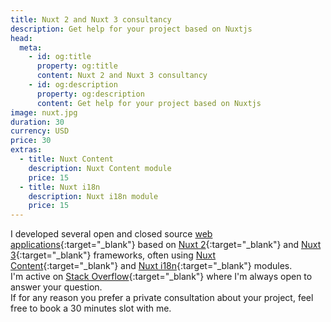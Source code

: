 ```yaml
---
title: Nuxt 2 and Nuxt 3 consultancy
description: Get help for your project based on Nuxtjs
head:
  meta:
    - id: og:title
      property: og:title
      content: Nuxt 2 and Nuxt 3 consultancy
    - id: og:description
      property: og:description
      content: Get help for your project based on Nuxtjs
image: nuxt.jpg
duration: 30
currency: USD
price: 30
extras:
  - title: Nuxt Content
    description: Nuxt Content module
    price: 15
  - title: Nuxt i18n
    description: Nuxt i18n module
    price: 15
---
```

I developed several open and closed source [web applications](https://github.com/learntheropes?tab=repositories){:target="_blank"} based on [Nuxt 2](https://v2.nuxt.com/){:target="_blank"} and [Nuxt 3](https://nuxt.com/){:target="_blank"} frameworks, often using [Nuxt Content](https://content.nuxtjs.org/){:target="_blank"} and [Nuxt i18n](https://v8.i18n.nuxtjs.org/){:target="_blank"} modules.  
I'm active on [Stack Overflow](https://stackoverflow.com/users/11258206/learntheropes){:target="_blank"} where I'm always open to answer your question.  
If for any reason you prefer a private consultation about your project, feel free to book a 30 minutes slot with me.  